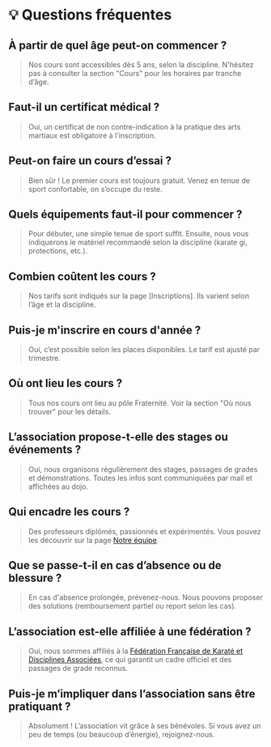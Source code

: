 # 💡 Questions fréquentes

## À partir de quel âge peut-on commencer ?

> Nos cours sont accessibles dès 5 ans, selon la discipline. N'hésitez pas à consulter la section "Cours" pour les horaires par tranche d’âge.

## Faut-il un certificat médical ?

> Oui, un certificat de non contre-indication à la pratique des arts martiaux est obligatoire à l'inscription.

## Peut-on faire un cours d’essai ?

> Bien sûr ! Le premier cours est toujours gratuit. Venez en tenue de sport confortable, on s’occupe du reste.

## Quels équipements faut-il pour commencer ?

> Pour débuter, une simple tenue de sport suffit. Ensuite, nous vous indiquerons le matériel recommandé selon la discipline (karate gi, protections, etc.).

## Combien coûtent les cours ?

> Nos tarifs sont indiqués sur la page \[Inscriptions]. Ils varient selon l’âge et la discipline.

## Puis-je m'inscrire en cours d'année ?

> Oui, c’est possible selon les places disponibles. Le tarif est ajusté par trimestre.

## Où ont lieu les cours ?

> Tous nos cours ont lieu au pôle Fraternité. Voir la section "Où nous trouver" pour les détails.

## L’association propose-t-elle des stages ou événements ?

> Oui, nous organisons régulièrement des stages, passages de grades et démonstrations. Toutes les infos sont communiquées par mail et affichées au dojo.

## Qui encadre les cours ?

> Des professeurs diplômés, passionnés et expérimentés. Vous pouvez les découvrir sur la page [Notre équipe](/team).

## Que se passe-t-il en cas d’absence ou de blessure ?

> En cas d'absence prolongée, prévenez-nous. Nous pouvons proposer des solutions (remboursement partiel ou report selon les cas).

## L’association est-elle affiliée à une fédération ?

> Oui, nous sommes affiliés à la [Fédération Française de Karaté et Disciplines Associées](https://www.ffkarate.fr/), ce qui garantit un cadre officiel et des passages de grade reconnus.

## Puis-je m’impliquer dans l’association sans être pratiquant ?

> Absolument ! L’association vit grâce à ses bénévoles. Si vous avez un peu de temps (ou beaucoup d’énergie), rejoignez-nous.
